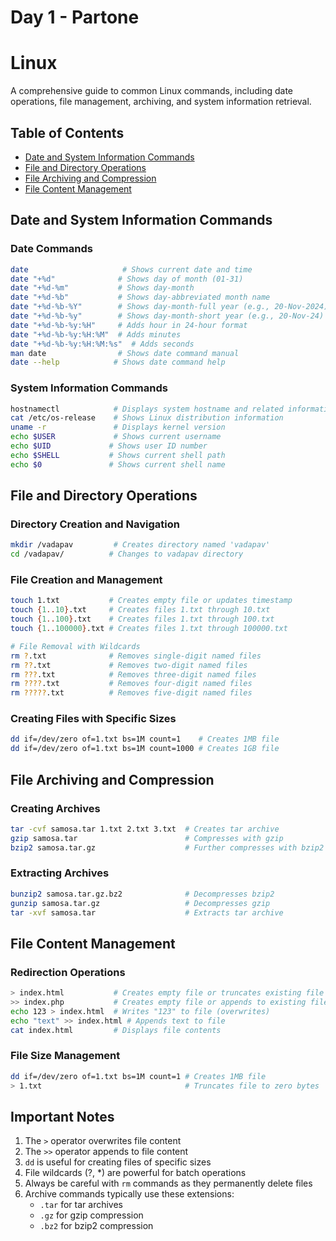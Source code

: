 # Day 1 - Partone 
# Linux 

A comprehensive guide to common Linux commands, including date operations, file management, archiving, and system information retrieval.

## Table of Contents
- [Date and System Information Commands](#date-and-system-information-commands)
- [File and Directory Operations](#file-and-directory-operations)
- [File Archiving and Compression](#file-archiving-and-compression)
- [File Content Management](#file-content-management)

## Date and System Information Commands

### Date Commands
```bash
date                     # Shows current date and time
date "+%d"              # Shows day of month (01-31)
date "+%d-%m"           # Shows day-month
date "+%d-%b"           # Shows day-abbreviated month name
date "+%d-%b-%Y"        # Shows day-month-full year (e.g., 20-Nov-2024)
date "+%d-%b-%y"        # Shows day-month-short year (e.g., 20-Nov-24)
date "+%d-%b-%y:%H"     # Adds hour in 24-hour format
date "+%d-%b-%y:%H:%M"  # Adds minutes
date "+%d-%b-%y:%H:%M:%s"  # Adds seconds
man date                # Shows date command manual
date --help            # Shows date command help
```

### System Information Commands
```bash
hostnamectl            # Displays system hostname and related information
cat /etc/os-release    # Shows Linux distribution information
uname -r               # Displays kernel version
echo $USER             # Shows current username
echo $UID             # Shows user ID number
echo $SHELL           # Shows current shell path
echo $0               # Shows current shell name
```

## File and Directory Operations

### Directory Creation and Navigation
```bash
mkdir /vadapav         # Creates directory named 'vadapav'
cd /vadapav/          # Changes to vadapav directory
```

### File Creation and Management
```bash
touch 1.txt           # Creates empty file or updates timestamp
touch {1..10}.txt     # Creates files 1.txt through 10.txt
touch {1..100}.txt    # Creates files 1.txt through 100.txt
touch {1..100000}.txt # Creates files 1.txt through 100000.txt

# File Removal with Wildcards
rm ?.txt              # Removes single-digit named files
rm ??.txt             # Removes two-digit named files
rm ???.txt            # Removes three-digit named files
rm ????.txt           # Removes four-digit named files
rm ?????.txt          # Removes five-digit named files
```

### Creating Files with Specific Sizes
```bash
dd if=/dev/zero of=1.txt bs=1M count=1    # Creates 1MB file
dd if=/dev/zero of=1.txt bs=1M count=1000 # Creates 1GB file
```

## File Archiving and Compression

### Creating Archives
```bash
tar -cvf samosa.tar 1.txt 2.txt 3.txt  # Creates tar archive
gzip samosa.tar                        # Compresses with gzip
bzip2 samosa.tar.gz                    # Further compresses with bzip2
```

### Extracting Archives
```bash
bunzip2 samosa.tar.gz.bz2              # Decompresses bzip2
gunzip samosa.tar.gz                   # Decompresses gzip
tar -xvf samosa.tar                    # Extracts tar archive
```

## File Content Management

### Redirection Operations
```bash
> index.html           # Creates empty file or truncates existing file
>> index.php           # Creates empty file or appends to existing file
echo 123 > index.html  # Writes "123" to file (overwrites)
echo "text" >> index.html # Appends text to file
cat index.html         # Displays file contents
```

### File Size Management
```bash
dd if=/dev/zero of=1.txt bs=1M count=1 # Creates 1MB file
> 1.txt                                # Truncates file to zero bytes
```

## Important Notes
1. The `>` operator overwrites file content
2. The `>>` operator appends to file content
3. `dd` is useful for creating files of specific sizes
4. File wildcards (?, *) are powerful for batch operations
5. Always be careful with `rm` commands as they permanently delete files
6. Archive commands typically use these extensions:
   - `.tar` for tar archives
   - `.gz` for gzip compression
   - `.bz2` for bzip2 compression
